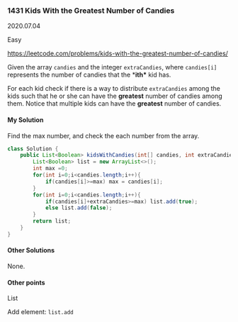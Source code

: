 ### 1431 Kids With the Greatest Number of Candies

2020.07.04

Easy

https://leetcode.com/problems/kids-with-the-greatest-number-of-candies/

Given the array `candies` and the integer `extraCandies`, where `candies[i]` represents the number of candies that the ***ith\*** kid has.

For each kid check if there is a way to distribute `extraCandies` among the kids such that he or she can have the **greatest** number of candies among them. Notice that multiple kids can have the **greatest** number of candies.

#### My Solution

Find the max number, and check the each number from the array.

```java
class Solution {
    public List<Boolean> kidsWithCandies(int[] candies, int extraCandies) {
        List<Boolean> list = new ArrayList<>();
        int max =0;
        for(int i=0;i<candies.length;i++){
            if(candies[i]>=max) max = candies[i];
        }
        for(int i=0;i<candies.length;i++){
            if(candies[i]+extraCandies>=max) list.add(true);
            else list.add(false);
        }
        return list;
    }
}
```

#### Other Solutions

None.

#### Other points

List

Add element: `list.add`